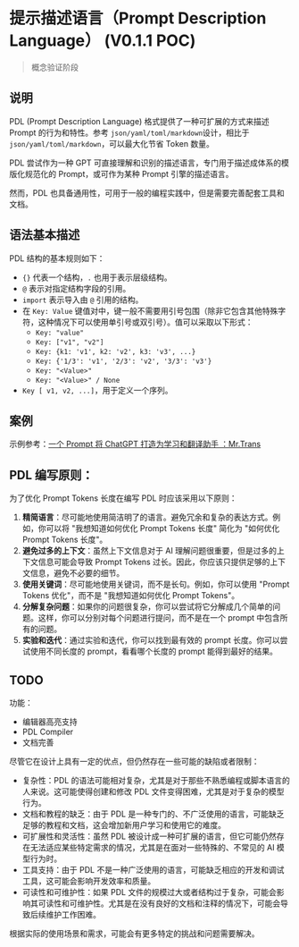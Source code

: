 # 提示描述语言（Prompt Description Language） (V0.1.1 POC)

> 概念验证阶段

## 说明

PDL (Prompt Description Language) 格式提供了一种可扩展的方式来描述 Prompt 的行为和特性。参考 `json/yaml/toml/markdown`设计，相比于 `json/yaml/toml/markdown`，可以最大化节省 Token 数量。

PDL 尝试作为一种 GPT 可直接理解和识别的描述语言，专门用于描述成体系的模版化规范化的 Prompt，或可作为某种 Prompt 引擎的描述语言。

然而，PDL 也具备通用性，可用于一般的编程实践中，但是需要完善配套工具和文档。

## 语法基本描述

PDL 结构的基本规则如下：

- `{}` 代表一个结构，`.` 也用于表示层级结构。
- `@` 表示对指定结构字段的引用。
- `import` 表示导入由 `@` 引用的结构。
- 在 `Key: Value` 键值对中，键一般不需要用引号包围（除非它包含其他特殊字符，这种情况下可以使用单引号或双引号）。值可以采取以下形式：
    - `Key: "value"`
    - `Key: ["v1", "v2"]`
    - `Key: {k1: 'v1', k2: 'v2', k3: 'v3', ...}`
    - `Key: {'1/3': 'v1', '2/3': 'v2', '3/3': 'v3'}`
    - `Key: "<Value>"`
    - `Key: "<Value>" / None`
- `Key [ v1, v2, ...]`，用于定义一个序列。


## 案例

示例参考：[一个 Prompt 将 ChatGPT 打造为学习和翻译助手 ：Mr.Trans](https://github.com/Illumine-Labs/Mr.trans)


## PDL 编写原则：

为了优化 Prompt Tokens 长度在编写 PDL 时应该采用以下原则：

1. **精简语言**：尽可能地使用简洁明了的语言。避免冗余和复杂的表达方式。例如，你可以将 "我想知道如何优化 Prompt Tokens 长度" 简化为 "如何优化 Prompt Tokens 长度"。
2. **避免过多的上下文**：虽然上下文信息对于 AI 理解问题很重要，但是过多的上下文信息可能会导致 Prompt Tokens 过长。因此，你应该只提供足够的上下文信息，避免不必要的细节。
3. **使用关键词**：尽可能地使用关键词，而不是长句。例如，你可以使用 "Prompt Tokens 优化"，而不是 "我想知道如何优化 Prompt Tokens"。
4. **分解复杂问题**：如果你的问题很复杂，你可以尝试将它分解成几个简单的问题。这样，你可以分别对每个问题进行提问，而不是在一个 prompt 中包含所有的问题。
5. **实验和迭代**：通过实验和迭代，你可以找到最有效的 prompt 长度。你可以尝试使用不同长度的 prompt，看看哪个长度的 prompt 能得到最好的结果。

## TODO

功能：

- 编辑器高亮支持
- PDL Compiler
- 文档完善

尽管它在设计上具有一定的优点，但仍然存在一些可能的缺陷或者限制：

- 复杂性：PDL 的语法可能相对复杂，尤其是对于那些不熟悉编程或脚本语言的人来说。这可能使得创建和修改 PDL 文件变得困难，尤其是对于复杂的模型行为。
- 文档和教程的缺乏：由于 PDL 是一种专门的、不广泛使用的语言，可能缺乏足够的教程和文档，这会增加新用户学习和使用它的难度。
- 可扩展性和灵活性：虽然 PDL 被设计成一种可扩展的语言，但它可能仍然存在无法适应某些特定需求的情况，尤其是在面对一些特殊的、不常见的 AI 模型行为时。
- 工具支持：由于 PDL 不是一种广泛使用的语言，可能缺乏相应的开发和调试工具，这可能会影响开发效率和质量。
- 可读性和可维护性：如果 PDL 文件的规模过大或者结构过于复杂，可能会影响其可读性和可维护性。尤其是在没有良好的文档和注释的情况下，可能会导致后续维护工作困难。

根据实际的使用场景和需求，可能会有更多特定的挑战和问题需要解决。


